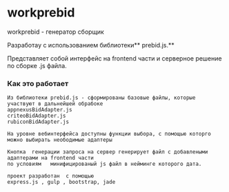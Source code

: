 # workprebid
workprebid - генератор сборщик


 Разработаy с использованием  библиотеки** prebid.js.** 
 
 Представляет собой интерфейс на frontend части и серверное решение по сборке .js файла.

  ### Как это работает

    Из библиотеки prebid.js - сформированы базовые файлы, которые участвуют в дальнейшей обрабоке
    appnexusBidAdapter.js
    criteoBidAdapter.js
    rubiconBidAdapter.js

    На уровне вебинтeрфейса доступны функции выбора, с помощью которго можно выбирать неободимые адаптеры
        
    Кнопка  генерации запроса на сервер генерирует файл с добавлеными адаптерами на frontend части 
    по условиям   минифицированый js файл в нейминге которого дата. 
    
    проект разработан  с помощью
    express.js , gulp , bootstrap, jade

    
    
